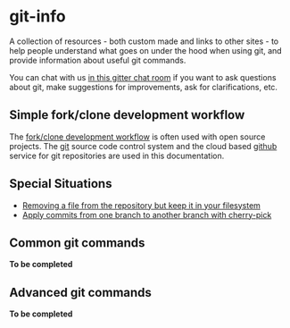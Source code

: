 # git-info

A collection of resources - both custom made and links to other sites - to help people understand what goes on under the hood when using git, and provide information about useful git commands.

You can chat with us [in this gitter chat room](https://gitter.im/mindfulness-at-the-computer/git-info) if you want to ask questions about git, make suggestions for improvements, ask for clarifications, etc.

## Simple fork/clone development workflow

The [fork/clone development workflow](fork-clone-workflow.md) is often used with open source projects. The 
[git](git-glossary.md#git) source code control system and the cloud based [github](git-glossary.md#github)
service for git repositories are used in this documentation. 

## Special Situations 

* [Removing a file from the repository but keep it in your filesystem](git-rm-repo-only.md)
* [Apply commits from one branch to another branch with cherry-pick](git-cherry-pick.md)

## Common git commands

**To be completed**

## Advanced git commands

**To be completed**

